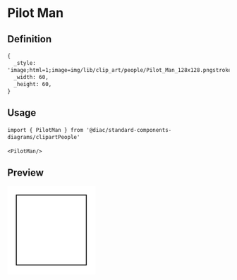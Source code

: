 # Pilot Man

## Definition

```
{
  _style: 'image;html=1;image=img/lib/clip_art/people/Pilot_Man_128x128.pngstrokeColor=none;',
  _width: 60,
  _height: 60,
}
```

## Usage

```
import { PilotMan } from '@diac/standard-components-diagrams/clipartPeople'

<PilotMan/>
```

## Preview

<img src="./pilot-man.png" width="200"/>
